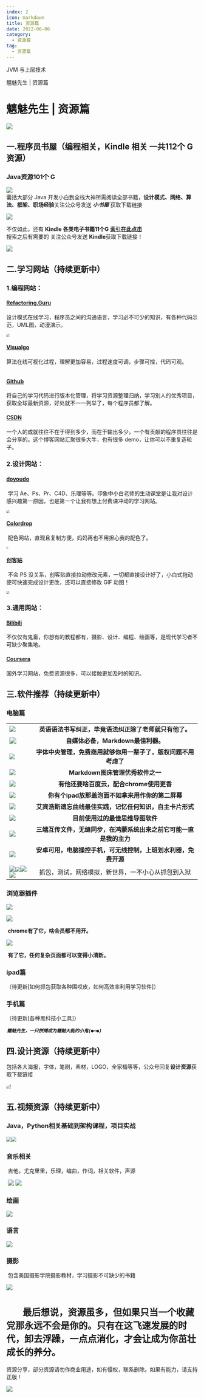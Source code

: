 ```yaml
---
index: 2
icon: markdown
title: 资源篇
date: 2022-06-06
category:
  - 资源篇
tag:
  - 资源篇
---
```


JVM 与上层技术

<!-- more -->

魑魅先生 | 资源篇

# 魑魅先生 | 资源篇

![](http://qnimg.gisfsde.com/%E9%BB%84%E9%95%BF%E5%A4%B4%E5%83%8F.png)

## 一.**程序员书屋**（编程相关，Kindle 相关    **一共112个 G 资源**）

### Java资源101个 G 
![ ](http://qnimg.gisfsde.com/lFQeITmHaYwXxnB.png)   
囊括大部分 Java 开发小白到全栈大神所需阅读全部书籍，**设计模式、网络、算法、框架、职场经验**
​		关注公众号发送 ***小书屋***  获取下载链接

<img src="http://qnimg.gisfsde.com/资源海报.png" />

不仅如此，还有 **Kindle 各类电子书籍11个G**		**[索引在此点击](https://www.jianguoyun.com/p/DRn8O9kQ-56gCBiD-dQD)**  
搜索之后有需要的  关注公众号发送 **Kindle**获取下载链接！

![](http://qnimg.gisfsde.com/%E9%BB%91%E8%89%B2LOGO222.png)

## 二.**学习网站**（持续更新中）

### 	1.编程网站：

#### 	[Refactoring.Guru](https://refactoring.guru/)

​		设计模式在线学习，程序员之间的沟通语言，学习必不可少的知识，有各种代码示范，UML图，动漫演示。

<img src="http://qnimg.gisfsde.com/JKGLvDoei9dm1Rq.png" alt=" " style="zoom: 50%;" />

#### 	[Visualgo](https://visualgo.net/en)

​		算法在线可视化过程，理解更加容易，过程速度可调，步骤可控，代码可观。

<img src="http://qnimg.gisfsde.com/aAyQ1ogR2tWSLFr.png" alt="" style="zoom:50%;" />

#### 	[Github](https://github.com/)

​		将自己的学习代码进行版本化管理，将学习资源整理归纳，学习别人的优秀项目，获取全球最新资源，好处就不一一列举了，每个程序员都了解。

#### 	[CSDN](https://blog.csdn.net/)

​		一个人的成就往往不在于得到多少，而在于输出多少，一个有贡献的程序员往往是会分享的。这个博客网站汇聚很多大牛，也有很多 demo，让你可以不重复造轮子。

### 	2.设计网站：

#### 	[doyoudo](doyoudo.com)

​    	学习 Ae、Ps、Pr、C4D、乐理等等。印象中小白老师的生动课堂是让我对设计感兴趣第一原因，也是第一个让我有想上付费课冲动的学习网站。

<img src="http://qnimg.gisfsde.com/Xf4TEYh6s9cCyg7.png" alt=" " style="zoom: 50%;" />

#### 	[Colordrop]( https://colordrop.io/ )

​		配色网站，直观且复制方便，妈妈再也不用担心我的配色了。

<img src="http://qnimg.gisfsde.com/Udfz3OVoRynuAgq.png" alt=" " style="zoom: 33%;" />



#### 	[创客贴](https://www.chuangkit.com/)

​		不会 PS 没关系，创客贴直接拉动修改元素，一切都直接设计好了，小白式拖动便可快速完成设计更改，还可以直接修改 GIF 动图！

<img src="http://qnimg.gisfsde.com/SwhPmbEH5OpfDyB.png" alt=" " style="zoom:50%;" />

### 	3.通用网站：

#### 	[Bilibili](https://www.bilibili.com/)

不仅仅有鬼畜，你想有的教程都有，摄影、设计、编程、绘画等，是现代学习者不可缺少聚集地。

#### 	[Coursera](https://www.coursera.org/)

国外学习网站，免费资源很多，可以接触更加及时的知识。



## 三.**软件推荐**（持续更新中）

### 	电脑篇

|                                                              |                                                              |
| ------------------------------------------------------------ | :----------------------------------------------------------: |
| <img src="http://qnimg.gisfsde.com/image-20201225235131398.png" alt=" "  /> |    **英语语法书写纠正，毕竟语法纠正除了老师就只有他了。**    |
| <img src="http://qnimg.gisfsde.com/image-20201225235149914.png" alt=" " style="zoom:110%;" /> |              **自媒体必备，Markdown最佳利器。**              |
| <img src="http://qnimg.gisfsde.com/image-20201225235201712.png" alt=" " style="zoom:90%;" /> | **字体中央管理，免费商用就够你用一辈子了，版权问题不用考虑了** |
| ![ ](http://qnimg.gisfsde.com/image-20201225235214749.png) |               **Markdown图床管理优秀软件之一**               |
| ![ ](http://qnimg.gisfsde.com/image-20201225235242686.png) |           **有他还要啥百度云，配合chrome使用更香**           |
| ![ ](http://qnimg.gisfsde.com/image-20201225235252997.png) |       **你有个ipad放那盖泡面不如拿来用作你的第二屏幕**       |
| ![ ](http://qnimg.gisfsde.com/image-20201225235305092.png) |   **艾宾浩斯遗忘曲线最佳实践，记忆任何知识，自主卡片形式**   |
| ![ ](http://qnimg.gisfsde.com/jNK9YMVuAFitUzy.png) |               **目前使用过的最佳思维导图软件**               |
| ![ ](http://qnimg.gisfsde.com/oc6KS2zQ1qaC7nt.png) | **三端互传文件，无缝同步，在鸿蒙系统出来之前它可能一直是我的主力** |
| ![ ](http://qnimg.gisfsde.com/image-20201225235324053.png) | **安卓可用，电脑操控手机，可无线控制，上班划水利器，免费开源** |
| ![](http://qnimg.gisfsde.com/kqU5zMnx6VhsfZd.png)<img src="http://qnimg.gisfsde.com/image-20201225210043156.png" alt=" " style="zoom:80%;" />![ ](http://qnimg.gisfsde.com/image-20201225210050690.png)![ ](http://qnimg.gisfsde.com/image-20201225210100440.png) |      抓包，测试，网络模拟，新世界，一不小心从抓包到入狱      |

### 	浏览器插件

![ ](http://qnimg.gisfsde.com/CRLwhStdKN6oM9J.png)

![ ](http://qnimg.gisfsde.com/YOyFMiv4ZNhbnEe.png)

​		**chrome有了它，啥会员都不用开。**

![ ](http://qnimg.gisfsde.com/RYSD6UCeBhquNW4.png)

​		**有了它，任何复杂页面都可以变得小清新。**



### 	ipad篇

   （待更新[如何抓包获取各种围哎皮，如何高效率利用学习软件]）

### 	手机篇

   （待更新[各种黑科技小工具]）

​                                              <img src="http://qnimg.gisfsde.com/9811fef61ab3f2c29cd860063d52bae.png" alt=" " style="zoom:10%;" />***`魑魅先生，一只拼搏成为魑魅大能的小鬼(●—●)`*** 

## 四.**设计资源**（持续更新中）

​		包括各大海报，字体，笔刷，素材，LOGO，全家桶等等，公众号回复**设计资源**获取下载链接

​                                                 <img src="http://qnimg.gisfsde.com/设计资源海报.png" alt=" " style="zoom:50%;" />!

## 五.**视频资源**（持续更新中）

### 			Java，Python相关基础到架构课程，项目实战

​                                                                                              <img src="http://qnimg.gisfsde.com/eabDu9LcIqhpTj6.png" alt=" " style="zoom:80%;" />
​                                                                                              <img src="http://qnimg.gisfsde.com/q1nH24e8TC6bxJf.png" alt=" " style="zoom:80%;" />

### 	音乐相关

​		吉他，尤克里里，乐理，编曲，作词，相关软件，声源

​                                                                                           ![ ](http://qnimg.gisfsde.com/f9B4ZINJEixH8gs.png)
​                                                                                          ![ ](http://qnimg.gisfsde.com/image-20201225205405905.png)

### 	绘画

![ ](http://qnimg.gisfsde.com/BW7fHEerbayuzCs.png)

### 	语言

![ ](http://qnimg.gisfsde.com/rqViMsHEukjl26p.png)

### 	摄影

​		包含美国摄影学院摄影教材，学习摄影不可缺少的书籍

![ ](http://qnimg.gisfsde.com/3KUzGDZxqRk6QbB.png)

# 		`	最后想说，资源虽多，但如果只当一个收藏党那永远不会是你的。只有在这飞速发展的时代，卸去浮躁，一点点消化，才会让成为你茁壮成长的养分。`

​                  资源分享，部分资源请勿作商业用途，如有侵权，联系删除。如果有能力，请支持正版！

<img src="http://qnimg.gisfsde.com/%E9%BB%98%E8%AE%A4%E6%A0%87%E9%A2%98_%E5%8A%A8%E6%80%81%E6%A8%AA%E7%89%88%E4%BA%8C%E7%BB%B4%E7%A0%81_2020-12-25-0%20(2).gif"/>